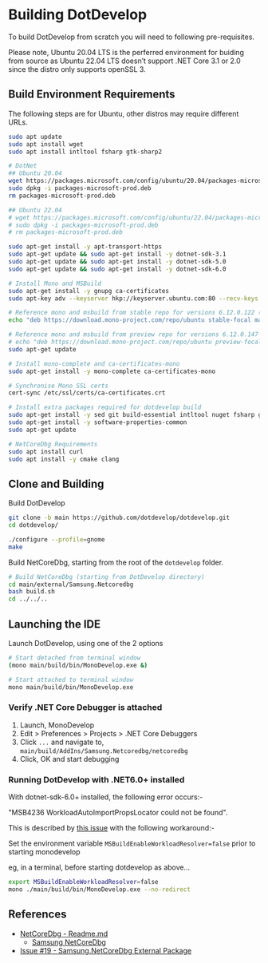# Building DotDevelop

To build DotDevelop from scratch you will need to following pre-requisites.

Please note, Ubuntu 20.04 LTS is the perferred environment for buiding from source as Ubuntu 22.04 LTS doesn’t support .NET Core 3.1 or 2.0 since the distro only supports openSSL 3.

## Build Environment Requirements

The following steps are for Ubuntu, other distros may require different URLs.

```bash
sudo apt update
sudo apt install wget
sudo apt install intltool fsharp gtk-sharp2

# DotNet
## Ubuntu 20.04
wget https://packages.microsoft.com/config/ubuntu/20.04/packages-microsoft-prod.deb -O packages-microsoft-prod.deb
sudo dpkg -i packages-microsoft-prod.deb
rm packages-microsoft-prod.deb

## Ubuntu 22.04
# wget https://packages.microsoft.com/config/ubuntu/22.04/packages-microsoft-prod.deb -O packages-microsoft-prod.deb
# sudo dpkg -i packages-microsoft-prod.deb
# rm packages-microsoft-prod.deb

sudo apt-get install -y apt-transport-https
sudo apt-get update && sudo apt-get install -y dotnet-sdk-3.1
sudo apt-get update && sudo apt-get install -y dotnet-sdk-5.0
sudo apt-get update && sudo apt-get install -y dotnet-sdk-6.0

# Install Mono and MSBuild
sudo apt-get install -y gnupg ca-certificates
sudo apt-key adv --keyserver hkp://keyserver.ubuntu.com:80 --recv-keys 3FA7E0328081BFF6A14DA29AA6A19B38D3D831EF

# Reference mono and msbuild from stable repo for versions 6.12.0.122 (mono) and 16.6.0.15201 (msbuild)
echo "deb https://download.mono-project.com/repo/ubuntu stable-focal main" | sudo tee /etc/apt/sources.list.d/mono-official-stable.list

# Reference mono and msbuild from preview repo for versions 6.12.0.147 (mono) and 16.10.1 (msbuild)
# echo "deb https://download.mono-project.com/repo/ubuntu preview-focal main" | sudo tee /etc/apt/sources.list.d/mono-official-preview.list
sudo apt-get update

# Install mono-complete and ca-certificates-mono
sudo apt-get install -y mono-complete ca-certificates-mono

# Synchronise Mono SSL certs
cert-sync /etc/ssl/certs/ca-certificates.crt

# Install extra packages required for dotdevelop build
sudo apt-get install -y sed git build-essential intltool nuget fsharp gtk-sharp2
sudo apt-get install -y software-properties-common
sudo apt-get update

# NetCoreDbg Requirements
sudo apt install curl
sudo apt install -y cmake clang
```

## Clone and Building

Build DotDevelop

```bash
git clone -b main https://github.com/dotdevelop/dotdevelop.git
cd dotdevelop/

./configure --profile=gnome
make
```

Build NetCoreDbg, starting from the root of the `dotdevelop` folder.

```bash
# Build NetCoreDbg (starting from DotDevelop directory)
cd main/external/Samsung.Netcoredbg
bash build.sh
cd ../../..
```

## Launching the IDE

Launch DotDevelop, using one of the 2 options

```bash
# Start detached from terminal window
(mono main/build/bin/MonoDevelop.exe &)

# Start attached to terminal window
mono main/build/bin/MonoDevelop.exe
```

### Verify .NET Core Debugger is attached

1. Launch, MonoDevelop
2. Edit > Preferences > Projects > .NET Core Debuggers
3. Click `...` and navigate to, `main/build/AddIns/Samsung.Netcoredbg/netcoredbg`
4. Click, OK and start debugging  


### Running DotDevelop with .NET6.0+ installed

With dotnet-sdk-6.0+ installed, the following error occurs:-  

"MSB4236 WorkloadAutoImportPropsLocator could not be found".  

This is described by  [this issue](https://github.com/dotnet/sdk/issues/17461) with the following workaround:-   

Set the environment variable `MSBuildEnableWorkloadResolver=false` prior to starting monodevelop  

eg, in a terminal, before starting dotdevelop as above...   
  
```bash
export MSBuildEnableWorkloadResolver=false
mono ./main/build/bin/MonoDevelop.exe --no-redirect 
```

## References

* [NetCoreDbg - Readme.md](https://github.com/dotdevelop/netcoredbg/tree/dotdevelop#readme)
  * [Samsung NetCoreDbg](https://github.com/Samsung/netcoredbg)
* [Issue #19 - Samsung.NetCoreDbg External Package](https://github.com/dotdevelop/dotdevelop/issues/47)
